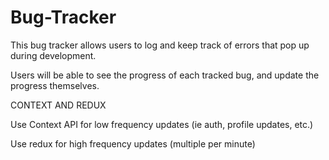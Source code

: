 # Bug-Tracker

This bug tracker allows users to log and keep track of errors that pop up during development.

Users will be able to see the progress of each tracked bug, and update the progress themselves.

CONTEXT AND REDUX

Use Context API for low frequency updates (ie auth, profile updates, etc.)

Use redux for high frequency updates (multiple per minute)